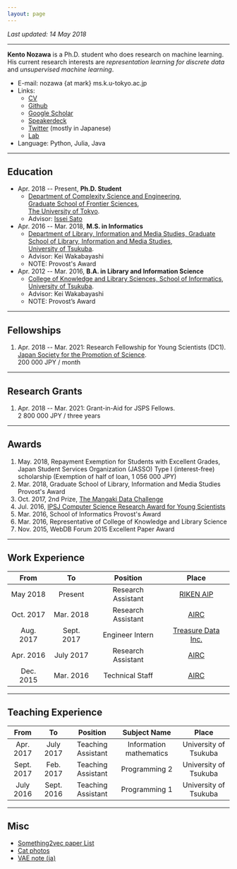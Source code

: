 ```yaml
---
layout: page
---
```


_Last updated: 14 May 2018_

---

__Kento Nozawa__ is a Ph.D. student who does research on machine learning.
His current research interests are _representation learning for discrete data_ and _unsupervised machine learning_.

- E-mail: nozawa {at mark} ms.k.u-tokyo.ac.jp
- Links:
  - [CV](https://drive.google.com/file/d/16geHK8rtMxMDBtg7_Ai6I15ugxkeR5cw/view?usp=sharing)
  - [Github](https://github.com/nzw0301)
  - [Google Scholar](https://scholar.google.co.jp/citations?user=DSdjj8AAAAAJ&hl=en)
  - [Speakerdeck](https://speakerdeck.com/nzw0301)
  - [Twitter](https://twitter.com/nzw0301) (mostly in Japanese)
  - [Lab](http://www.ms.k.u-tokyo.ac.jp/)
- Language: Python, Julia, Java

---

## Education

- Apr. 2018 -- Present, __Ph.D. Student__
  - [Department of Complexity Science and Engineering](http://www.k.u-tokyo.ac.jp/complex/en/index.html), <br />
  [Graduate School of Frontier Sciences](http://www.k.u-tokyo.ac.jp/index.html.en), <br />
  [The University of Tokyo](http://www.u-tokyo.ac.jp/en/).
  - Advisor: [Issei Sato](http://www.ms.k.u-tokyo.ac.jp/sato/)
- Apr. 2016 -- Mar. 2018, __M.S. in Informatics__
  - [Department of Library, Information and Media Studies, Graduate School of Library, Information and Media Studies](http://www.slis.tsukuba.ac.jp/grad/english/index-e.html), <br />
  [University of Tsukuba](http://www.tsukuba.ac.jp/en/).
  - Advisor: Kei Wakabayashi
  - NOTE: Provost's Award
- Apr. 2012 -- Mar. 2016, __B.A. in Library and Information Science__
  - [College of Knowledge and Library Sciences, School of Informatics](klis.tsukuba.ac.jp/guidance_eng.html), <br />
  [University of Tsukuba](http://www.tsukuba.ac.jp/en/).
  - Advisor: Kei Wakabayashi
  - NOTE: Provost’s Award

----

## Fellowships

1. Apr. 2018 -- Mar. 2021: Research Fellowship for Young Scientists (DC1). <br />
   [Japan Society for the Promotion of Science](http://www.jsps.go.jp/english/). <br />
   200 000 JPY / month

----

## Research Grants

1. Apr. 2018 -- Mar. 2021: Grant-in-Aid for JSPS Fellows. <br />
   2 800 000 JPY / three years

----

## Awards

1. May. 2018, Repayment Exemption for Students with Excellent Grades, Japan Student Services Organization (JASSO) Type I (interest-free) scholarship (Exemption of half of loan, 1 056 000 JPY)
1. Mar. 2018, Graduate School of Library, Information and Media Studies Provost's Award
1. Oct. 2017, 2nd Prize, [The Mangaki Data Challenge](http://research.mangaki.fr/2017/10/08/mangaki-data-challenge-winners-en/)
1. Jul. 2016, [IPSJ Computer Science Research Award for Young Scientists](https://www.ipsj.or.jp/award/cs-awardee-2016.html)
1. Mar. 2016, School of Informatics Provost's Award
1. Mar. 2016, Representative of College of Knowledge and Library Science
1. Nov. 2015, WebDB Forum 2015 Excellent Paper Award

----

## Work Experience

| From      | To         | Position           | Place                                        |
|:---------:|:----------:|:------------------:|:---------------------------------------------:|
| May 2018  | Present    | Research Assistant | [RIKEN AIP](https://aip.riken.jp/?lang=en)                |
| Oct. 2017 | Mar. 2018  | Research Assistant | [AIRC](http://www.airc.aist.go.jp/en/)              |
| Aug. 2017 | Sept. 2017 | Engineer Intern    | [Treasure Data Inc.](https://www.treasuredata.com/) |
| Apr. 2016 | July 2017  | Research Assistant | [AIRC](http://www.airc.aist.go.jp/en/)              |
| Dec. 2015 | Mar. 2016  | Technical Staff    | [AIRC](http://www.airc.aist.go.jp/en/)              |

----

## Teaching Experience

| From       | To         | Position           | Subject Name            | Place                 |
|:----------:|:----------:|:------------------:|:-----------------------:|:---------------------:|
| Apr. 2017  | July 2017  | Teaching Assistant | Information mathematics | University of Tsukuba |
| Sept. 2017 | Feb. 2017  | Teaching Assistant | Programming 2           | University of Tsukuba |
| July 2016  | Sept. 2016 | Teaching Assistant | Programming 1           | University of Tsukuba |

----

## Misc

- [Something2vec paper List](https://gist.github.com/nzw0301/333afc00bd508501268fa7bf40cafe4e)
- [Cat photos](https://goo.gl/photos/LRmdx4dJQEZqvrQJ7)
- [VAE note (ja)](./notes/vae.pdf)
